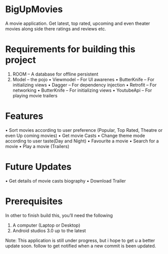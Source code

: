 # BigUpMovies
A movie application. Get latest, top rated, upcoming and even theater movies along side there ratings and reviews etc.

# Requirements for building this project
1.  ROOM – A database for offline persistent
2.  Model – the pojo
•	Viewmodel – For UI awarenes
•	ButterKnife – For initializing views
•	Dagger – For dependency injection
•	Retrofit – For networking
•	ButterKnife – For initializing views
•	YoutubeApi – For playing movie trailers

# Features
• Sort movies according to user preference (Popular, Top Rated, Theatre or even Up coming movies)
• Get movie Casts
• Change theme mode according to user taste(Day and Night)
• Favourite a movie
• Search for a movie
• Play a movie (Trailers)

# Future Updates
• Get details of movie casts biography
• Download Trailer

# Prerequisites
In other to finish build this, you’ll need the following 
1.	A computer (Laptop or Desktop) 
2.	Android studios 3.0 up to the latest


Note: This application is still under progress, but i hope to get u a better update soon.
follow to get notified when a new commit is been updated.
